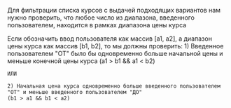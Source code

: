 Для фильтрации списка курсов с выдачей подходящих вариантов нам нужно проверить, что любое число из диапазона, введенного пользователем, находится в рамках диапазона цены курса

Если обозначить ввод пользователя как массив [a1, a2], 
а диапазон цены курса как массив [b1, b2],
то мы должны проверить: 
	1) Введенное пользователем "ОТ" было бы одновременно больше начальной цены и меньше конечной цены курса 
	(a1 > b1 && a1 < b2)

	ИЛИ 

	2) Начальная цена курса одновременно больше введенного пользователем "ОТ" и меньше введенного пользователем "ДО" 
	(b1 > a1 && b1 < a2)



